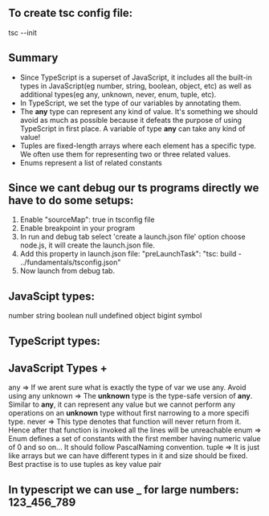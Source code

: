 ## To create tsc config file:
tsc --init


## Summary
- Since TypeScript is a superset of JavaScript, it includes all the built-in types in JavaScript(eg number, string, boolean, object, etc) as well as additional types(eg any, unknown, never, enum, tuple, etc).
- In TypeScript, we set the type of our variables by annotating them.
- The **any** type can represent any kind of value. It's something we should avoid as much as possible because it defeats the purpose of using TypeScript in first place. A variable of type **any** can take any kind of value!
- Tuples are fixed-length arrays where each element has a specific type. We often use them for representing two or three related values.
- Enums represent a list of related constants


## Since we cant debug our ts programs directly we have to do some setups:
1. Enable "sourceMap": true in tsconfig file
2. Enable breakpoint in your program
3. In run and debug tab select 'create a launch.json file' option choose node.js, it will create the launch.json file.
4. Add this property in launch.json file: 
	"preLaunchTask": "tsc: build - ../fundamentals/tsconfig.json"
5. Now launch from debug tab.

## JavaScipt types:
number
string
boolean
null
undefined
object
bigint 
symbol

## TypeScript types:
## JavaScript Types + 
any => If we arent sure what is exactly the type of var we use any. Avoid using any
unknown => The **unknown** type is the type-safe version of **any**. Similar to **any**, it can represent any value but we cannot perform any operations on an **unknown** type without first narrowing to a more specifi type.
never => This type denotes that function will never return from it. Hence after that
function is invoked all the lines will be unreachable
enum => Enum defines a set of constants with the first member having numeric value of 0 and so on... It should follow PascalNaming convention.
tuple => It is just like arrays but we can have different types in it and size should be fixed. Best practise is to use tuples as key value pair

## In typescript we can use _ for large numbers: 123_456_789
